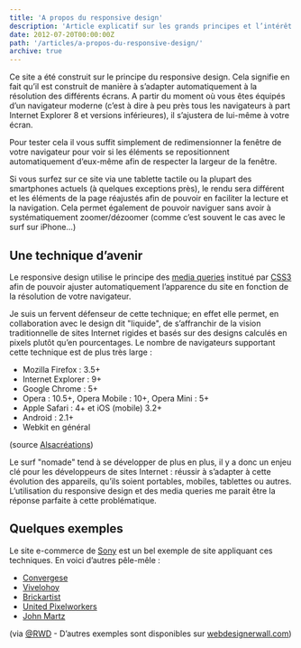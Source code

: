 ```yaml
---
title: 'A propos du responsive design'
description: 'Article explicatif sur les grands principes et l’intérêt du responsive design.'
date: 2012-07-20T00:00:00Z
path: '/articles/a-propos-du-responsive-design/'
archive: true
---
```


Ce site a été construit sur le principe du responsive design. Cela signifie en fait qu’il est construit de manière à s’adapter automatiquement à la résolution des différents écrans. A partir du moment où vous êtes équipés d’un navigateur moderne (c’est à dire à peu près tous les navigateurs à part Internet Explorer 8 et versions inférieures), il s’ajustera de lui-même à votre écran.

Pour tester cela il vous suffit simplement de redimensionner la fenêtre de votre navigateur pour voir si les éléments se repositionnent automatiquement d’eux-même afin de respecter la largeur de la fenêtre.

Si vous surfez sur ce site via une tablette tactile ou la plupart des smartphones actuels (à quelques exceptions près), le rendu sera différent et les éléments de la page réajustés afin de pouvoir en faciliter la lecture et la navigation. Cela permet également de pouvoir naviguer sans avoir à systématiquement zoomer/dézoomer (comme c’est souvent le cas avec le surf sur iPhone…)

## Une technique d’avenir

Le responsive design utilise le principe des [media queries](http://www.alsacreations.com/article/lire/930-css3-media-queries.html) institué par [CSS3](http://fr.wikipedia.org/wiki/Feuilles_de_style_en_cascade) afin de pouvoir ajuster automatiquement l’apparence du site en fonction de la résolution de votre navigateur.

Je suis un fervent défenseur de cette technique; en effet elle permet, en collaboration avec le design dit "liquide", de s’affranchir de la vision traditionnelle de sites Internet rigides et basés sur des designs calculés en pixels plutôt qu’en pourcentages. Le nombre de navigateurs supportant cette technique est de plus très large :

- Mozilla Firefox : 3.5+
- Internet Explorer : 9+
- Google Chrome : 5+
- Opera : 10.5+, Opera Mobile : 10+, Opera Mini : 5+
- Apple Safari : 4+ et iOS (mobile) 3.2+
- Android : 2.1+
- Webkit en général

(source [Alsacréations](http://www.alsacreations.com/article/lire/930-css3-media-queries.html))

Le surf "nomade" tend à se développer de plus en plus, il y a donc un enjeu clé pour les développeurs de sites Internet : réussir à s’adapter à cette évolution des appareils, qu’ils soient portables, mobiles, tablettes ou autres. L’utilisation du responsive design et des media queries me parait être la réponse parfaite à cette problématique.

## Quelques exemples

Le site e-commerce de [Sony](http://www.sony.com/index.php) est un bel exemple de site appliquant ces techniques. En voici d’autres pêle-mêle :

- [Convergese](http://convergese.com/)
- [Vivelohoy](http://www.vivelohoy.com/)
- [Brickartist](http://brickartist.com/)
- [United Pixelworkers](http://www.unitedpixelworkers.com/)
- [John Martz](http://johnmartz.com/)

(via [@RWD](https://twitter.com/RWD) - D’autres exemples sont disponibles sur [webdesignerwall.com](http://webdesignerwall.com/trends/inspiration-fluid-responsive-design))
